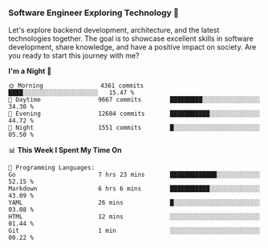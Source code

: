 ### Software Engineer Exploring Technology 🚀 

Let's explore backend development, architecture, and the latest technologies together. The goal is to showcase excellent skills in software development, share knowledge, and have a positive impact on society. Are you ready to start this journey with me?

<!--START_SECTION:waka-->
**I'm a Night 🦉** 

```text
🌞 Morning                4361 commits        ████░░░░░░░░░░░░░░░░░░░░░   15.47 % 
🌆 Daytime                9667 commits        █████████░░░░░░░░░░░░░░░░   34.30 % 
🌃 Evening                12604 commits       ███████████░░░░░░░░░░░░░░   44.72 % 
🌙 Night                  1551 commits        █░░░░░░░░░░░░░░░░░░░░░░░░   05.50 % 
```


📊 **This Week I Spent My Time On** 

```text
💬 Programming Languages: 
Go                       7 hrs 23 mins       █████████████░░░░░░░░░░░░   52.15 % 
Markdown                 6 hrs 6 mins        ███████████░░░░░░░░░░░░░░   43.09 % 
YAML                     26 mins             █░░░░░░░░░░░░░░░░░░░░░░░░   03.08 % 
HTML                     12 mins             ░░░░░░░░░░░░░░░░░░░░░░░░░   01.44 % 
Git                      1 min               ░░░░░░░░░░░░░░░░░░░░░░░░░   00.22 % 
```


<!--END_SECTION:waka-->

